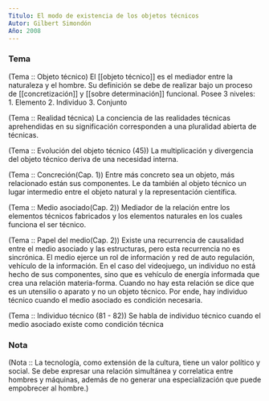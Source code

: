 ```yaml
---
Titulo: El modo de existencia de los objetos técnicos
Autor: Gilbert Simondón
Año: 2008
---
```

### Tema
(Tema :: Objeto técnico)
	El [[objeto técnico]] es el mediador entre la naturaleza y el hombre. 
	Su definición se debe de realizar bajo un proceso de [[concretización]] y [[sobre determinación]] funcional. Posee 3 niveles:
	1. Elemento
	2. Individuo
	3. Conjunto

(Tema :: Realidad técnica)
	La conciencia de las realidades técnicas aprehendidas en su significación corresponden a una pluralidad abierta de técnicas.

(Tema :: Evolución del objeto técnico (45))
	La multiplicación y divergencia del objeto técnico deriva de una necesidad interna. 

(Tema :: Concreción(Cap. 1))
	Entre más concreto sea un objeto, más relacionado están sus componentes. Le da también al objeto técnico un lugar intermedio entre el objeto natural y la representación científica. 

(Tema :: Medio asociado(Cap. 2))
	Mediador de la relación entre los elementos técnicos fabricados y los elementos naturales en los cuales funciona el ser técnico.

(Tema :: Papel del medio(Cap. 2))
	Existe una recurrencia de causalidad entre el medio asociado y las estructuras, pero esta recurrencia no es sincrónica. El medio ejerce un rol de información y red de auto regulación, vehículo de la información.
	En el caso del videojuego, un individuo no está hecho de sus componentes, sino que es vehículo de energía informada que crea una relación materia-forma. Cuando no hay esta relación se dice que es un utensilio o aparato y no un objeto técnico.
	Por ende, hay individuo técnico cuando el medio asociado es condición necesaria.

(Tema :: Individuo técnico (81 - 82))
	Se habla de individuo técnico cuando el medio asociado existe como condición técnica

### Nota
(Nota :: La tecnología, como extensión de la cultura, tiene un valor político y social. Se debe expresar una relación simultánea y correlatica entre hombres y máquinas, además de no generar una especialización que puede empobrecer al hombre.)